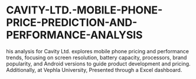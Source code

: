 # CAVITY-LTD.-MOBILE-PHONE-PRICE-PREDICTION-AND-PERFORMANCE-ANALYSIS
his analysis for Cavity Ltd. explores mobile phone pricing and performance trends, focusing on screen resolution, battery capacity, processors, brand popularity, and Android versions to guide product development and pricing. Additionally, at Vephla University, Presented through a Excel dashboard. 
